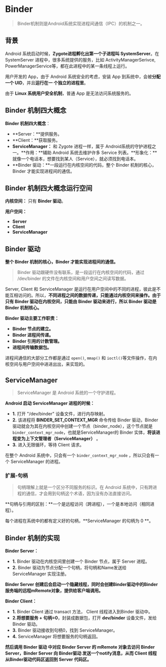 Binder
==

> Binder机制则是Android系统实现进程间通信（IPC）的机制之一。

## 背景

Android 系统启动时候，**Zygote进程孵化出第一个子进程叫 SystemServer**。在 SystemServer 进程中，很多系统提供的服务，比如 ActivityManagerSerivce,     PowerManagerService等，都在此进程中的某一条线程上运行。  

用户开发的 App，由于 Android 系统安全的考虑，安装 App 到系统中，会被**分配一个 UID**，并且**运行在一 个独立的进程里**。   

由于 **Linux 系统用户安全机制**，普通 App 是无法访问系统服务的。 


## Binder 机制四大概念

**Binder 机制四大概念**：
- **Server：**提供服务。
- **Client：**获取服务。
- **ServiceManager：** 和 Zygote 进程一样，属于 Android系统的守护进程之一。**作用：**辅助 Android 系统去维护许多 Service 列表。**形象化：**就像一个电话本，想要找到某人（Service），就必须找到电话本。
- **Binder 驱动：**一段运行在内核空间的代码，整个 Binder 机制的核心，Binder 才能实现进程间的通信。

## Binder 机制四大概念运行空间

**内核空间：** 只有 **Binder 驱动**。

**用户空间：**
- **Server**
- **Client**
- **ServiceManager**


## Binder  驱动

**整个 Binder 机制的核心，Binder 才能实现进程间的通信。**  

> Binder 驱动跟硬件没有联系，是一段运行在内核空间的代码，通过 /dev/binder 的文件在内核空间和用户空间之间读写数据。

Server, Client 和 ServiceManager 是运行在用户空间中的不同的进程，彼此是不能互相访问的。所以，**不同进程之间的数据传递，只能通过内核空间来操作。由于只有 Binder 驱动在内核空间，只能由 Binder 驱动来进行，所以 Binder 驱动是 Binder 机制核心。**

**Binder  驱动主要工作职责：** 
- **Binder 节点的建立。**
- **Binder 进程间传递。**
- **Binder 引用的计数管理。**
- **进程间传输数据包。**

进程间通信的大部分工作都是通过 `open()`, `mmap()` 和 `ioctl()`等文件操作，在内核空间与用户空间中进进出出，来实现的。


## ServiceManager

> ServiceManager 是 Android 系统的一个守护进程。

**Android 启动 ServiceManager 进程的时候：**
- **1.** 打开 "/dev/binder" 设备文件，进行内存映射。
- **2.** 该进程将 **BINDER_SET_CONTEXT_MGR** 命令传给 Binder 驱动，Binder驱动就会为其在内核空间中创建一个节点（binder_node），这个节点就是 `binder_context_mgr_node`，也就是ServiceManager的 Binder 实体，**将该进程变为上下文管理者（ServiceManager）** 。
- **3.** 进入无限循环，等待 Client 请求。

在整个 Android 系统中，只会有一个 `binder_context_mgr_node` ，所以只会有一个 ServiceManager 的进程。  

### 扩展-句柄

> 句柄理解上就是一个区分不同服务的标识。在 Android 系统中，只有跨进程的通信，才会用到句柄这个术语，因为没有办法直接访问。

**句柄与引用的区别：**一个是远程访问（跨进程），一个是本地访问（相同进程）。

每个进程在系统中的都有定义好的句柄，**ServiceManager 的句柄为 0 **。


## Binder 机制的实现

**Binder Server：**
- **1.** Binder 驱动在内核空间里创建一个 Binder 节点，属于 Server 进程。
- **2.** Binder 驱动为节点分配一个句柄，将句柄和Name发送给 ServiceManager 实现注册。

**Binder Server 创建后会启动一个隐藏线程，同时会创建Binder驱动中的Binder服务端的远程mRemote对象，提供给客户端调用。**


**Binder Client：**
- **1.** Binder Client 通过 transact 方法， Client 线程进入到Binder 驱动中。
- **2.**将**想要服务 + 句柄=0**，封装成数据包，打开 **dev/binder** 设备文件，发给 Binder 驱动。
- **3.** Binder 驱动接收到句柄0，找到 ServiceManager。
- **4.** ServiceManager 将想要服务的句柄返回。

**然后调用 Binder 驱动 中对应 Binder Server 的 mRemote 对象去访问 Binder Server，Binder Server 向 Binder驱动 发送一个notify消息，从而 Client 线程从Binder驱动代码区返回到 Server 代码区。**

